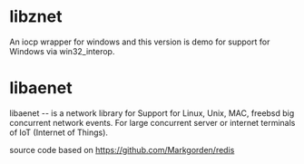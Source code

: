 # libznet
An iocp wrapper for windows
and this version is demo for support for Windows via win32_interop.

# libaenet
libaenet -- is a network library for 
Support for Linux, Unix, MAC, freebsd big concurrent network events.
For large concurrent server or internet terminals of IoT (Internet of Things).

source code based on 
https://github.com/Markgorden/redis
